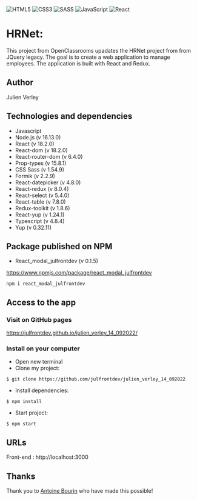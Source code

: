 ![HTML5](https://img.shields.io/badge/html5-%23E34F26.svg?style=for-the-badge&logo=html5&logoColor=white) ![CSS3](https://img.shields.io/badge/css3-%231572B6.svg?style=for-the-badge&logo=css3&logoColor=white) ![SASS](https://img.shields.io/badge/SASS-hotpink.svg?style=for-the-badge&logo=SASS&logoColor=white) ![JavaScript](https://img.shields.io/badge/javascript-%23323330.svg?style=for-the-badge&logo=javascript&logoColor=%23F7DF1E) ![React](https://img.shields.io/badge/react-%2320232a.svg?style=for-the-badge&logo=react&logoColor=%2361DAFB)

# HRNet:

This project from OpenClassrooms upadates the HRNet project from from JQuery legacy. The goal is to create a web application to manage employees. The application is built with React and Redux.

## Author

Julien Verley

## Technologies and dependencies

- Javascript
- Node.js (v 16.13.0)
- React (v 18.2.0)
- React-dom (v 18.2.0)
- React-router-dom (v 6.4.0)
- Prop-types (v 15.8.1)
- CSS Sass (v 1.54.9)
- Formik (v 2.2.9)
- React-datepicker (v 4.8.0)
- React-redux (v 8.0.4)
- React-select (v 5.4.0)
- React-table (v 7.8.0)
- Redux-toolkit (v 1.8.6)
- React-yup (v 1.24.1)
- Typescript (v 4.8.4)
- Yup (v 0.32.11)

## Package published on NPM

- React_modal_julfrontdev (v 0.1.5)

https://www.npmjs.com/package/react_modal_julfrontdev

```
npm i react_modal_julfrontdev
```

## Access to the app

### Visit on GitHub pages

https://julfrontdev.github.io/julien_verley_14_092022/

### Install on your computer

- Open new terminal
- Clone my project:

```console
$ git clone https://github.com/julfrontdev/julien_verley_14_092022

```

- Install dependencies:

```console
$ npm install
```

- Start project:

```console
$ npm start
```

## URLs

Front-end : http://localhost:3000

## Thanks

Thank you to [Antoine Bourin](https://github.com/AntoineBourin) who have made this possible!

